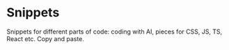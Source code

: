 # Snippets

Snippets for different parts of code: coding with AI, pieces for CSS, JS, TS, React etc. Copy and paste. 
